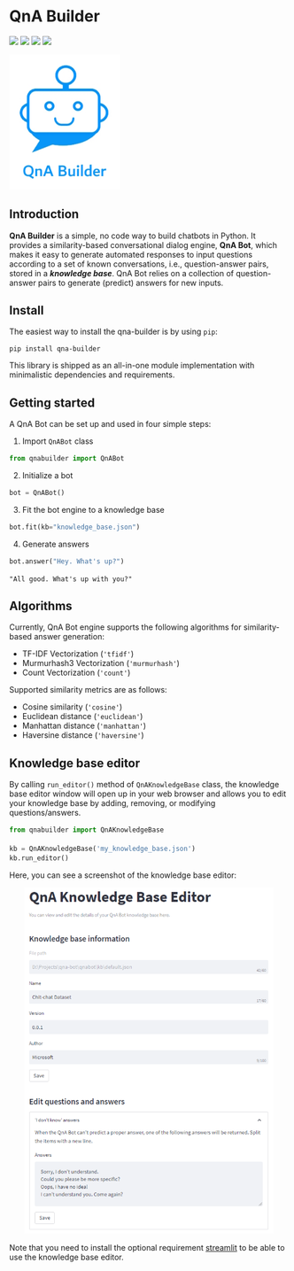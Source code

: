 # QnA Builder

![](https://img.shields.io/badge/version-v0.1.1-green)
![](https://img.shields.io/badge/python-3.7%20%7C%203.8%20%7C%203.9-blue)
![](https://github.com/msamsami/qna-bot/actions/workflows/python-publish.yml/badge.svg)
[![](https://img.shields.io/pypi/v/qna-builder)](https://pypi.org/project/qna-builder/)

<p>
<img src="https://raw.githubusercontent.com/msamsami/qna-builder/main/logo.jpg" alt="QnA Builder logo" width="200"/>
<br>
</p>

## Introduction

**QnA Builder** is a simple, no code way to build chatbots in Python. It provides a similarity-based conversational dialog
engine, **QnA Bot**, which makes it easy to generate automated responses to input questions according to a set of known
conversations, i.e., question-answer pairs, stored in a ***knowledge base***. QnA Bot relies on a collection of
question-answer pairs to generate (predict) answers for new inputs.

## Install

The easiest way to install the qna-builder is by using `pip`:
```shell
pip install qna-builder
```
This library is shipped as an all-in-one module implementation with minimalistic dependencies and requirements.

## Getting started

A QnA Bot can be set up and used in four simple steps:

1. Import `QnABot` class

```python
from qnabuilder import QnABot
```

2. Initialize a bot
```python
bot = QnABot()
```

3. Fit the bot engine to a knowledge base
```python
bot.fit(kb="knowledge_base.json")
```

4. Generate answers
```python
bot.answer("Hey. What's up?")
```
`"All good. What's up with you?"`

## Algorithms

Currently, QnA Bot engine supports the following algorithms for similarity-based answer generation:
- TF-IDF Vectorization (`'tfidf'`)
- Murmurhash3 Vectorization (`'murmurhash'`)
- Count Vectorization (`'count'`)

Supported similarity metrics are as follows:
- Cosine similarity (`'cosine'`)
- Euclidean distance (`'euclidean'`)
- Manhattan distance (`'manhattan'`)
- Haversine distance (`'haversine'`)

## Knowledge base editor

By calling `run_editor()` method of `QnAKnowledgeBase` class, the knowledge base editor window will open up in
your web browser and allows you to edit your knowledge base by adding, removing, or modifying questions/answers.

```python
from qnabuilder import QnAKnowledgeBase

kb = QnAKnowledgeBase('my_knowledge_base.json')
kb.run_editor()
```

Here, you can see a screenshot of the knowledge base editor:

<div style="text-align:center">
<img src="docs/kb_editor.png" alt="QnA Bot Knowledge Base Editor" width="450"/>
</div>

Note that you need to install the optional requirement [streamlit](https://streamlit.io/) to be able to use the
knowledge base editor.